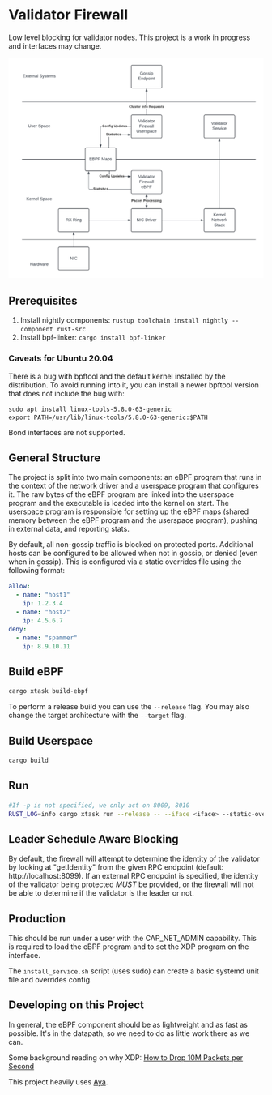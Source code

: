  # Validator Firewall

Low level blocking for validator nodes. This project is a work in progress and interfaces may change.

![arch diagram](./validator_firewall.png)


## Prerequisites

1. Install nightly components: `rustup toolchain install nightly --component rust-src`
2. Install bpf-linker: `cargo install bpf-linker`

### Caveats for Ubuntu 20.04

There is a bug with bpftool and the default kernel installed by the distribution. To avoid running into it, you can install a newer bpftool version that does not include the bug with:

```
sudo apt install linux-tools-5.8.0-63-generic
export PATH=/usr/lib/linux-tools/5.8.0-63-generic:$PATH
```

Bond interfaces are not supported.

## General Structure

The project is split into two main components: an eBPF program that runs in the context of the network driver and a 
userspace program that configures it.  The raw bytes of the eBPF program are linked into the userspace program and 
the executable is loaded into the kernel on start. The userspace program is responsible for setting up the eBPF 
maps (shared memory between the eBPF program and the userspace program), pushing in external data, and reporting stats.

By default, all non-gossip traffic is blocked on protected ports.  Additional hosts can be configured to be allowed when
not in gossip, or denied (even when in gossip).  This is configured via a static overrides file using the following format:

```yaml
allow:
  - name: "host1"
    ip: 1.2.3.4
  - name: "host2"
    ip: 4.5.6.7
deny:
  - name: "spammer"
    ip: 8.9.10.11
```

## Build eBPF

```bash
cargo xtask build-ebpf
```

To perform a release build you can use the `--release` flag.
You may also change the target architecture with the `--target` flag.

## Build Userspace

```bash
cargo build
```

## Run

```bash
#If -p is not specified, we only act on 8009, 8010 
RUST_LOG=info cargo xtask run --release -- --iface <iface> --static-overrides <path_to_static_overrides.yaml> -p 8004 -p 8005 -p 8006
```
## Leader Schedule Aware Blocking

By default, the firewall will attempt to determine the identity of the validator by looking at "getIdentity" from the given
RPC endpoint (default: http://localhost:8099).  If an external RPC endpoint is specified, the identity of the validator
being protected *MUST* be provided, or the firewall will not be able to determine if the validator is the leader or not.

## Production
This should be run under a user with the CAP_NET_ADMIN capability. This is required to load the eBPF program and to set the XDP program on the interface.

The `install_service.sh` script (uses sudo) can create a basic systemd unit file and overrides config.

## Developing on this Project

In general, the eBPF component should be as lightweight and as fast as possible.  It's in the datapath, so we need to do as little  work there as we can.

Some background reading on why XDP: [How to Drop 10M Packets per Second](https://blog.cloudflare.com/how-to-drop-10-million-packets)

This project heavily uses [Aya](https://aya-rs.dev/book/). 



